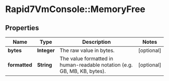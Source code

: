 # Rapid7VmConsole::MemoryFree

## Properties
Name | Type | Description | Notes
------------ | ------------- | ------------- | -------------
**bytes** | **Integer** | The raw value in bytes. | [optional] 
**formatted** | **String** | The value formatted in human-readable notation (e.g. GB, MB, KB, bytes). | [optional] 


